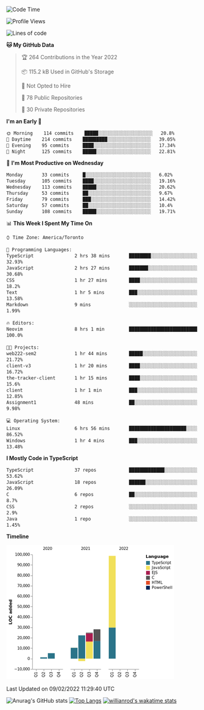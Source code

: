 <!--START_SECTION:waka-->
![Code Time](http://img.shields.io/badge/Code%20Time-144%20hrs%2056%20mins-blue)

![Profile Views](http://img.shields.io/badge/Profile%20Views-30-blue)

![Lines of code](https://img.shields.io/badge/From%20Hello%20World%20I%27ve%20Written-189%20Thousand%20lines%20of%20code-blue)

**🐱 My GitHub Data** 

> 🏆 264 Contributions in the Year 2022
 > 
> 📦 115.2 kB Used in GitHub's Storage 
 > 
> 🚫 Not Opted to Hire
 > 
> 📜 78 Public Repositories 
 > 
> 🔑 30 Private Repositories  
 > 
**I'm an Early 🐤** 

```text
🌞 Morning    114 commits    █████░░░░░░░░░░░░░░░░░░░░   20.8% 
🌆 Daytime    214 commits    █████████░░░░░░░░░░░░░░░░   39.05% 
🌃 Evening    95 commits     ████░░░░░░░░░░░░░░░░░░░░░   17.34% 
🌙 Night      125 commits    █████░░░░░░░░░░░░░░░░░░░░   22.81%

```
📅 **I'm Most Productive on Wednesday** 

```text
Monday       33 commits     █░░░░░░░░░░░░░░░░░░░░░░░░   6.02% 
Tuesday      105 commits    ████░░░░░░░░░░░░░░░░░░░░░   19.16% 
Wednesday    113 commits    █████░░░░░░░░░░░░░░░░░░░░   20.62% 
Thursday     53 commits     ██░░░░░░░░░░░░░░░░░░░░░░░   9.67% 
Friday       79 commits     ███░░░░░░░░░░░░░░░░░░░░░░   14.42% 
Saturday     57 commits     ██░░░░░░░░░░░░░░░░░░░░░░░   10.4% 
Sunday       108 commits    █████░░░░░░░░░░░░░░░░░░░░   19.71%

```


📊 **This Week I Spent My Time On** 

```text
⌚︎ Time Zone: America/Toronto

💬 Programming Languages: 
TypeScript               2 hrs 38 mins       ████████░░░░░░░░░░░░░░░░░   32.93% 
JavaScript               2 hrs 27 mins       ███████░░░░░░░░░░░░░░░░░░   30.68% 
CSS                      1 hr 27 mins        ████░░░░░░░░░░░░░░░░░░░░░   18.2% 
Text                     1 hr 5 mins         ███░░░░░░░░░░░░░░░░░░░░░░   13.58% 
Markdown                 9 mins              ░░░░░░░░░░░░░░░░░░░░░░░░░   1.99%

🔥 Editors: 
Neovim                   8 hrs 1 min         █████████████████████████   100.0%

🐱‍💻 Projects: 
web222-sem2              1 hr 44 mins        █████░░░░░░░░░░░░░░░░░░░░   21.72% 
client-v3                1 hr 20 mins        ████░░░░░░░░░░░░░░░░░░░░░   16.72% 
the-tracker-client       1 hr 15 mins        ████░░░░░░░░░░░░░░░░░░░░░   15.6% 
client                   1 hr 1 min          ███░░░░░░░░░░░░░░░░░░░░░░   12.85% 
Assignment1              48 mins             ██░░░░░░░░░░░░░░░░░░░░░░░   9.98%

💻 Operating System: 
Linux                    6 hrs 56 mins       █████████████████████░░░░   86.52% 
Windows                  1 hr 4 mins         ███░░░░░░░░░░░░░░░░░░░░░░   13.48%

```

**I Mostly Code in TypeScript** 

```text
TypeScript               37 repos            █████████████░░░░░░░░░░░░   53.62% 
JavaScript               18 repos            ██████░░░░░░░░░░░░░░░░░░░   26.09% 
C                        6 repos             ██░░░░░░░░░░░░░░░░░░░░░░░   8.7% 
CSS                      2 repos             ░░░░░░░░░░░░░░░░░░░░░░░░░   2.9% 
Java                     1 repo              ░░░░░░░░░░░░░░░░░░░░░░░░░   1.45%

```


**Timeline**

![Chart not found](https://raw.githubusercontent.com/wise-introvert/wise-introvert/master/charts/bar_graph.png) 


 Last Updated on 09/02/2022 11:29:40 UTC
<!--END_SECTION:waka-->

![Anurag's GitHub stats](https://github-readme-stats.vercel.app/api?username=wise-introvert&count_private=true&show_icons=true)
[![Top Langs](https://github-readme-stats.vercel.app/api/top-langs/?username=wise-introvert&langs_count=10)](https://github.com/anuraghazra/github-readme-stats)
[![willianrod's wakatime stats](https://github-readme-stats.vercel.app/api/wakatime?username=wiseintrovert)](https://github.com/anuraghazra/github-readme-stats)
